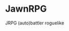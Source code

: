# JawnRPG
JRPG (auto)battler roguelike

<blockquote class="imgur-embed-pub" lang="en" data-id="a/CjrEWiQ" data-context="false" ><a href="//imgur.com/a/CjrEWiQ"></a></blockquote><script async src="//s.imgur.com/min/embed.js" charset="utf-8"></script>
